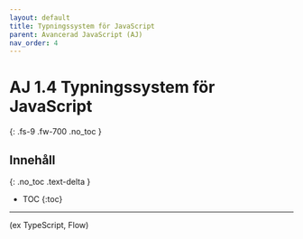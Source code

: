```yaml
---
layout: default
title: Typningssystem för JavaScript
parent: Avancerad JavaScript (AJ)
nav_order: 4
---
```


# AJ 1.4 Typningssystem för JavaScript
{: .fs-9 .fw-700 .no_toc }

## Innehåll
{: .no_toc .text-delta }

- TOC
{:toc}

---

(ex TypeScript, Flow)